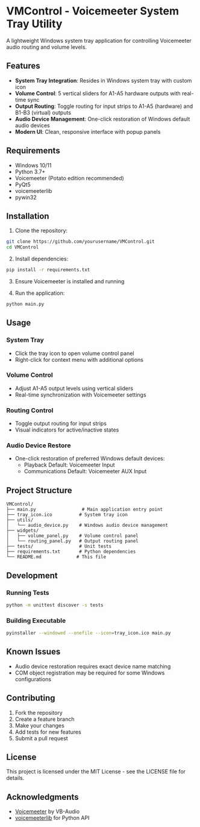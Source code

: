 # VMControl - Voicemeeter System Tray Utility

A lightweight Windows system tray application for controlling Voicemeeter audio routing and volume levels.

## Features

- **System Tray Integration**: Resides in Windows system tray with custom icon
- **Volume Control**: 5 vertical sliders for A1-A5 hardware outputs with real-time sync
- **Output Routing**: Toggle routing for input strips to A1-A5 (hardware) and B1-B3 (virtual) outputs
- **Audio Device Management**: One-click restoration of Windows default audio devices
- **Modern UI**: Clean, responsive interface with popup panels

## Requirements

- Windows 10/11
- Python 3.7+
- Voicemeeter (Potato edition recommended)
- PyQt5
- voicemeeterlib
- pywin32

## Installation

1. Clone the repository:
```bash
git clone https://github.com/yourusername/VMControl.git
cd VMControl
```

2. Install dependencies:
```bash
pip install -r requirements.txt
```

3. Ensure Voicemeeter is installed and running

4. Run the application:
```bash
python main.py
```

## Usage

### System Tray
- Click the tray icon to open volume control panel
- Right-click for context menu with additional options

### Volume Control
- Adjust A1-A5 output levels using vertical sliders
- Real-time synchronization with Voicemeeter settings

### Routing Control
- Toggle output routing for input strips
- Visual indicators for active/inactive states

### Audio Device Restore
- One-click restoration of preferred Windows default devices:
  - Playback Default: Voicemeeter Input
  - Communications Default: Voicemeeter AUX Input

## Project Structure

```
VMControl/
├── main.py                 # Main application entry point
├── tray_icon.ico          # System tray icon
├── utils/
│   └── audio_device.py    # Windows audio device management
├── widgets/
│   ├── volume_panel.py    # Volume control panel
│   └── routing_panel.py   # Output routing panel
├── tests/                 # Unit tests
├── requirements.txt       # Python dependencies
└── README.md             # This file
```

## Development

### Running Tests
```bash
python -m unittest discover -s tests
```

### Building Executable
```bash
pyinstaller --windowed --onefile --icon=tray_icon.ico main.py
```

## Known Issues

- Audio device restoration requires exact device name matching
- COM object registration may be required for some Windows configurations

## Contributing

1. Fork the repository
2. Create a feature branch
3. Make your changes
4. Add tests for new features
5. Submit a pull request

## License

This project is licensed under the MIT License - see the LICENSE file for details.

## Acknowledgments

- [Voicemeeter](https://vb-audio.com/Voicemeeter/) by VB-Audio
- [voicemeeterlib](https://github.com/onyx-and-iris/voicemeeter-api-python) for Python API
